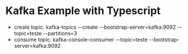 # Kafka Example with Typescript

* create topic: kafka-topics --create --bootstrap-server=kafka:9092 --topic=teste --partitions=3
* consume topic: kafka-console-consumer --topic=teste --bootstrap-server=kafka:9092
